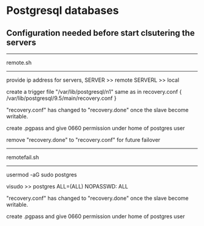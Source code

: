 # Postgresql databases

## Configuration needed before start clsutering the servers

******************************************************************
remote.sh
******************************************************************

provide ip address for servers,
SERVER >> remote
SERVERL >> local


create a trigger file "/var/lib/postgresql/n1" same as in recovery.conf
{ /var/lib/postgresql/9.5/main/recovery.conf }


"recovery.conf" has changed to "recovery.done" once the slave become writable.


create .pgpass and give 0660 permission under home of postgres user


remove "recovery.done" to "recovery.conf" for future failover


******************************************************************

remotefail.sh

******************************************************************

usermod -aG sudo postgres


visudo >>
postgres ALL=(ALL) NOPASSWD: ALL


"recovery.conf" has changed to "recovery.done" once the slave become writable.


create .pgpass and give 0660 permission under home of postgres user

